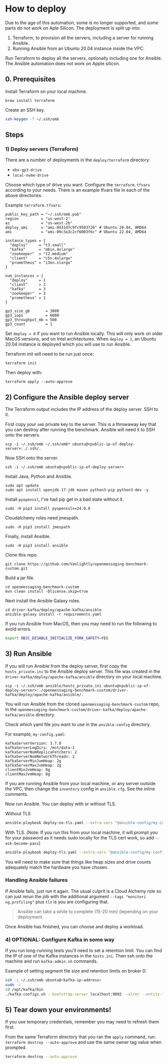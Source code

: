 # How to deploy

Due to the age of this automation, some is no longer supported, and some parts do not work on Aple Silicon. The deployment is split up into:
1. Terraform, to provision all the servers, including a server for running Ansible.
2. Running Ansible from an Ubuntu 20.04 instance inside the VPC.

Run Terraform to deploy all the servers, optionally including one for Ansible. The Ansible automation does not work on Apple silicon.

## 0. Prerequisites

Install Terraform on your local machine.

```
brew install terraform
```

Create an SSH key.

```bash
ssh-keygen -f ~/.ssh/omb
```

## Steps

### 1) Deploy servers (Terraform)

There are a number of deployments in the `deploy/terraform` directory:
- `ebs-gp3-drive`
- `local-nvme-drive`

Choose which type of drive you want. Configure the `terraform.tfvars` according to your needs. There is an example tfvars file in each of the above directories.

Example `terraform.tfvars`:

```
public_key_path = "~/.ssh/omb.pub"
region          = "us-west-2"
az		        = "us-west-2b"
deploy_ami      = "ami-0d31d7c9fc9503726" # Ubuntu 20.04, AMD64
ami             = "ami-09c3a3c2cf6003f6c" # Ubuntu 22.04, AMD64

instance_types = {
  "deploy"     = "t3.small"
  "kafka"      = "m6in.4xlarge"
  "zookeeper"  = "t2.medium"
  "client"     = "c5n.4xlarge"
  "prometheus" = "i3en.xlarge"
}

num_instances = {
  "deploy"     = 1
  "client"     = 2
  "kafka"      = 3
  "zookeeper"  = 3
  "prometheus" = 1
}

gp3_size_gb       = 3000
gp3_iops          = 6000
gp3_throughput_mb = 500
gp3_count         = 1
```

Set `deploy = 0` if you want to run Ansible locally. This will only work on older MacOS versions, and on Intel architectures. When `deploy = 1`, an Ubuntu 20.04 instance is deployed which you will use to run Ansible.

Terraform init will need to be run just once:

```
terraform init
```

Then deploy with:

```
terraform apply --auto-approve
```

## 2) Configure the Ansible deploy server

The Terraform output includes the IP address of the deploy server. SSH to it.

First copy your `omb` private key to the server. This is a throwaway key that you can destroy after running the benchmark. Ansible will need it to SSH onto the servers.

```
scp -i ~/.ssh/omb ~/.ssh/omb* ubuntu@<public-ip-of-deploy-server>:./.ssh/.
```

Now SSH onto the server.

```
ssh -i ~/.ssh/omb ubuntu@<public-ip-of-deploy-server>
```

Install Java, Python and Ansible.

```
sudo apt update
sudo apt install openjdk-17-jdk maven python3-pip python3-dev -y
```

Install `pyopenssl`, I've had pip get in a bad state without it.

```
sudo -H pip3 install pyopenssl==24.0.0
```

Cloudalchemy roles need jmespath.

```
sudo -H pip3 install jmespath
```

Finally, install Ansible.

```
sudo -H pip3 install ansible
```

Clone this repo.

```
git clone https://github.com/Vanlightly/openmessaging-benchmark-custom.git
```

Build a jar file.

```
cd openmessaging-benchmark-custom
mvn clean install -Dlicense.skip=true
```

Next install the Ansible Galaxy roles.

```
cd driver-kafka/deploy/apache-kafka/ansible
ansible-galaxy install -r requirements.yaml
```

If you run Ansible from MacOS, then you may need to run the following to avoid errors.

```bash
export OBJC_DISABLE_INITIALIZE_FORK_SAFETY=YES
```

## 3) Run Ansible

If you will run Ansible from the deploy server, first copy the `hosts_private.ini` to the Ansible deploy server. This file was created in the `driver-kafka/deploy/apache-kafka/ansible` directory on your local machine.

```
scp -i ~/.ssh/omb ansible/hosts_private.ini ubuntu@<public-ip-of-deploy-server>:./openmessaging-benchmark-custom/driver-kafka/deploy/apache-kafka/ansible/.
```

You will run Ansible from the cloned `openmessaging-benchmark-custom` repo, in the `openmessaging-benchmark-custom/driver-kafka/deploy/apache-kafka/ansible` directory.

Check which yaml file you want to use in the `ansible-config` directory.

For example, `my-config.yaml`:

```
kafkaServerVersion: 3.7.0
kafkaServerLogDirs: /mnt/data-1
kafkaServerNumReplicaFetchers: 2
kafkaServerNumNetworkThreads: 2
kafkaServerMinJvmHeap: 2g
kafkaServerMaxJvmHeap: 2g
clientMinJvmHeap: 8g
clientMaxJvmHeap: 8g
```

If you are running Ansible from your local machine, or any server outside the VPC, then change the `inventory` config in `ansible.cfg`. See the inline comments.

Now run Ansible. You can deploy with or without TLS.

Without TLS
```bash
ansible-playbook deploy-no-tls.yaml --extra-vars "@ansible-config/my-config.yaml"
```

With TLS. (Note: If you run this from your local machine, it will prompt you for your password as it needs sudo locally for the TLS cert work, so add `--ask-become-pass`)

```bash
ansible-playbook deploy-tls.yaml --extra-vars "@ansible-config/my-config.yaml"
```

You will need to make sure that things like heap sizes and drive counts adequately match the hardware you have chosen.

### Handling Ansible failures

If Ansible fails, just run it again. The usual culprit is a Cloud Alchemy role so can just rerun the job with the additional argument `--tags "monitori
ng,profiling"` plus `tls` is you are configuring that.

> Ansible can take a while to complete (15-20 min) depending on your deployment.

Once Ansible has finished, you can choose and deploy a workload.

### 4) OPTIONAL: Configure Kafka in some way

If you run long-running tests you'll need to set a retention limit. You can find the IP of one of the Kafka instances in the `hosts.ini`. Then ssh onto the machine and run `kafka-admin.sh` commands.

Example of setting segment file size and retention limits on broker 0:

```bash
ssh -i ~/.ssh/omb ubuntu@<kafka-ip-address>
sudo -i
cd /opt/kafka/bin
./kafka-configs.sh --bootstrap-server localhost:9092 --alter --entity-type brokers --entity-name 0 --add-config segment.bytes=134217728,log.segment.bytes=134217728,log.retention.ms=1200000,log.retention.bytes=40000000000,retention.ms=1200000,retention.bytes=40000000000
```

## 5) Tear down your environments!
If you use temporary credentials, remember you may need to refresh them first.

From the same Terraform directory that you ran the `apply` command, run: `terraform destroy --auto-approve` and use the same owner tag value when prompted.

```bash
terraform destroy --auto-approve
```